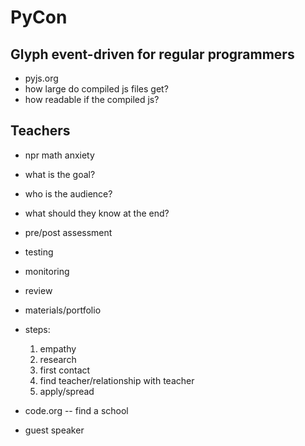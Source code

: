 # PyCon

## Glyph event-driven for regular programmers

* pyjs.org
* how large do compiled js files get?
* how readable if the compiled js?

## Teachers

* npr math anxiety
* what is the goal?
* who is the audience?
* what should they know at the end?
* pre/post assessment
* testing
* monitoring
* review
* materials/portfolio
* steps:

  1. empathy
  2. research
  3. first contact
  4. find teacher/relationship with teacher
  5. apply/spread

* code.org -- find a school
* guest speaker
